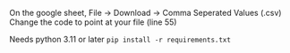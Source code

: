 On the google sheet, File -> Download -> Comma Seperated Values (.csv)
Change the code to point at your file (line 55)

Needs python 3.11 or later
`pip install -r requirements.txt`
